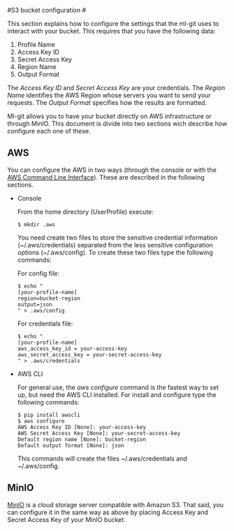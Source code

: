#S3 bucket configuration #

This section explains how to configure the settings that the ml-git uses to interact with your bucket. This requires that you have the following data:
1. Profile Name
2. Access Key ID
3. Secret Access Key
4. Region Name
3. Output Format

The _Access Key ID_ and _Secret Access Key_ are your credentials. The _Region Name_ identifies the AWS Region whose servers you want to send your requests. The _Output Format_ specifies how the results are formatted.

Ml-git allows you to have your bucket directly on AWS infrastructure or through MinIO. This document is divide into two sections wich describe how configure each one of these.
## AWS ##
      
You can configure the AWS in two ways (through the console or with the [AWS Command Line Interface](https://aws.amazon.com/cli/?nc1=h_ls)). These are described in the following sections.
   
-  Console 
      
   From the home directory (UserProfile) execute:   
            
   ```
   $ mkdir .aws
   ```
         
   You need create two files to store the sensitive credential information (~/.aws/credentials) separated from the less sensitive configuration options (~/.aws/config). To create these two files type the following commands:
        
   For config file:
        
   ```
   $ echo "
   [your-profile-name]
   region=bucket-region
   output=json 
   " > .aws/config
   ```

   For credentials file:
   ```
   $ echo "
   [your-profile-name]
   aws_access_key_id = your-access-key
   aws_secret_access_key = your-secret-access-key     
   " > .aws/credentials
   ```

- AWS CLI

   For general use, the *aws configure* command is the fastest way to set up, but need the AWS CLI installed. For install and configure type the following commands:

   ```
   $ pip install awscli
   $ aws configure
   AWS Access Key ID [None]: your-access-key
   AWS Secret Access Key [None]: your-secret-access-key
   Default region name [None]: bucket-region
   Default output format [None]: json
   ```

   This commands will create the files ~/.aws/credentials and ~/.aws/config.
      
## MinIO ##

[MinIO](https://min.io/) is a cloud storage server compatible with Amazon S3. That said, you can configure it in the same way as above by placing Access Key and Secret Access Key of your MinIO bucket.



